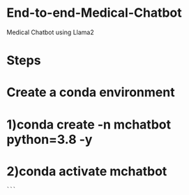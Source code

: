 # End-to-end-Medical-Chatbot
Medical Chatbot using Llama2


# Steps 

# Create a conda environment 
 #   1)conda create -n mchatbot python=3.8 -y
 #  2)conda activate mchatbot   
    ```